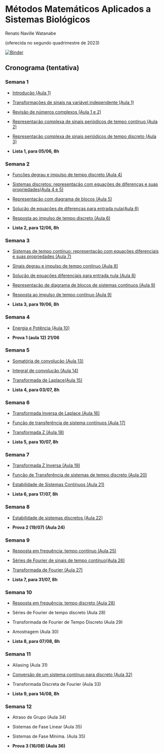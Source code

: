 # Métodos Matemáticos Aplicados a Sistemas Biológicos 

Renato Naville Watanabe

(oferecida no segundo quadrimestre de 2023)

[![Binder](https://mybinder.org/badge_logo.svg)](https://mybinder.org/v2/gh/rnwatanabe/SistemasESinais/HEAD)

## Cronograma (tentativa)

### Semana 1

- [Introdução (Aula 1)](Introducao.ipynb)
- [Transformações de sinais na variável independente (Aula 1)](TransfVarIndep.ipynb)
- [Revisão de números complexos (Aula 1 e 2)](NumerosComplexos.ipynb)
- [Representação complexa de sinais periódicos de tempo contínuo (Aula 2)](RepresentaçãoComplexaContinua.ipynb)
- [Representação complexa de sinais periódicos de tempo discreto (Aula 3)](RepresentacaoComplexaDiscreta.ipynb)

- **Lista 1, para 05/06, 8h**

### Semana 2

- [Funções degrau e impulso de tempo discreto (Aula 4)](DegrauImpulsoDiscreto.ipynb)
- [Sistemas discretos: representação com equações de diferenças e suas propriedades(Aula 4 e 5)](SistemasDiscretos.ipynb)
- [Representação com diagrama de blocos (Aula 5)](DiagBlocoDisc.ipynb)
- [Solução de equações de diferenças para entrada nula(Aula 6)](Soleqdiferenca.ipynb)
- [Resposta ao impulso de tempo discreto (Aula 6)](RespostaImpulsoDiscreta.ipynb)


- **Lista 2, para 12/06, 8h**

### Semana 3

- [Sistemas de tempo contínuo: representação com equações diferenciais e suas propriedades (Aula 7)](SistemasContinuo.ipynb)
- [Sinais degrau e impulso de tempo contínuo (Aula 8)](DegrauImpulsoContinuo.ipynb)
- [Solução de equações diferenciais  para entrada nula (Aula 8)](Soleqdiferencial.ipynb)
- [Representação de diagrama de blocos de sistemas contínuos (Aula 9)](DiagBlocoCont.ipynb)
- [Resposta ao impulso de tempo contínuo (Aula 9)](RespostaImpulsoContinuo.ipynb)

- **Lista 3, para 19/06, 8h**

### Semana 4

- [Energia e Potência (Aula 10)](EnergiaPotencia.ipynb)

- **Prova 1 (aula 12) 21/06**

### Semana 5

- [Somatória de convolução (Aula 13)](SomatoriaConvolução.ipynb)
- [Integral de convolução (Aula 14)](IntegralConvolução.ipynb)
- [Transformada de Laplace(Aula 15)](TransformadaLaplace.ipynb)

- **Lista 4, para 03/07, 8h**

### Semana 6

- [Transformada Inversa de Laplace (Aula 16)](TransformadaLaplaceInversa.ipynb)
- [Função de transferência de sistema contínuos (Aula 17)](FuncaoTransferenciaContinuo.ipynb)
- [Transformada Z (Aula 18)](TransformadaZ.ipynb)
  
- **Lista 5, para 10/07, 8h**

### Semana 7

- [Transformada Z Inversa (Aula 19)](TransformadaZInversa.ipynb)
- [Função de Transferência de sistemas de tempo discreto (Aula 20)](FuncaoTransferenciaDiscreto.ipynb)
- [Estabilidade de Sistemas Contínuos (Aula 21)](EstabilidadeContinuo.ipynb)

- **Lista 6, para 17/07, 8h**

### Semana 8

- [Estabilidade de sistemas discretos (Aula 22)](EstabilidadeDiscreto.ipynb)

- **Prova 2 (19/07) (Aula 24)**

### Semana 9

- [Resposta em frequência: tempo contínuo (Aula 25)](RespostaFrequênciaContinuo.ipynb)
- [Séries de Fourier de sinais de tempo contínuo(Aula 26)](SerieFourierContinuo.ipynb)
- [Transformada de Fourier (Aula 27)](TransformadaFourier.ipynb)

- **Lista 7, para 31/07, 8h**

### Semana 10

- [Resposta em frequência: tempo discreto (Aula 28)](RespostaFrequênciaDiscreto.ipynb)
- Séries de Fourier de tempo discreto (Aula 28)
- Transformada de Fourier de Tempo Discreto (Aula 29)
- Amostragem (Aula 30)

- **Lista 8, para 07/08, 8h**

### Semana 11

- Aliasing (Aula 31)
- [Conversão de um sistema contínuo para discreto (Aula 32)](ContParaDiscreto.ipynb)
- Transformada Discreta de Fourier (Aula 33)

- **Lista 9, para 14/08, 8h**

### Semana 12

- Atraso de Grupo (Aula 34)
- Sistemas de Fase Linear (Aula 35)
- Sistemas de Fase Mínima. (Aula 35)

- **Prova 3 (16/08) (Aula 36)**


